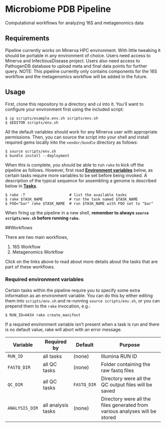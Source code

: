 # Microbiome PDB Pipeline
Computational workflows for analyzing 16S and metagenomics data 
## Requirements

Pipeline currently works on Minerva HPC environment. With little tweaking it should be portable in any environment of choice. Users need access to Minerva and InfectiousDisease project. Users also need access to PathogenDB database to upload meta and final data points for further query. NOTE: This pipeline currently only contains components for the 16S workflow and the metagenomics workflow will be added in the future. 
## Usage

First, clone this repository to a directory and `cd` into it.  You'll want to configure your environment first using the included script:

    $ cp scripts/example.env.sh scripts/env.sh
    $ $EDITOR scripts/env.sh    

All the default variables should work for any Minerva user with appropriate permissions. Then, you can source the script into your shell and install required gems locally into the `vendor/bundle` directory as follows:

    $ source scripts/env.sh
    $ bundle install --deployment

When this is complete, you should be able to run `rake` to kick off the pipeline as follows. However, first read **[Environment variables](#required-environment-variables)** below, as certain tasks require more variables to be set before being invoked.  A description of the typical sequence for assembling a genome is described below in **[Tasks](#tasks)**.

    $ rake -T                    # list the available tasks
    $ rake $TASK_NAME            # run the task named $TASK_NAME
    $ FOO="bar" rake $TASK_NAME  # run $TASK_NAME with FOO set to "bar"

When firing up the pipeline in a new shell, **remember to always `source scripts/env.sh` before running `rake`.**

##Workflows

There are two main workflows,
1) 16S Workflow
2) Metagenomics Workflow

Click on the links above to read about more details about the tasks that are part of these workflows. 

### Required environment variables

Certain tasks within the pipeline require you to specify some extra information as an environment variable.  You can do this by either editing them into `scripts/env.sh` and re-running `source scripts/env.sh`, or you can prepend them to the `rake` invocation, e.g.:

    $ RUN_ID=H434 rake create_manifest

If a required environment variable isn't present when a task is run and there is no default value, rake will abort with an error message.

Variable             | Required by                                             | Default | Purpose
---------------------|---------------------------------------------------------|---------|-----------------------------------
`RUN_ID`             | all tasks                                               | (none)  | Illumina RUN ID 
`FASTQ_DIR`          | all QC tasks                                            | (none)  | Folder containing the raw fastq files 
`QC_DIR`             | all QC tasks                                            |`FASTQ_DIR`| Directory were all the QC output files will be saved
`ANALYSIS_DIR`       | all analysis tasks                                      | (none)  |  Directory were all the files generated from various analyses will be stored


